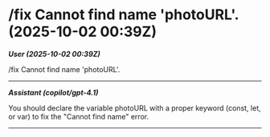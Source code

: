 <!-- Generated by SpecStory -->

<!-- vscode Session dbc3d76d-918e-4a4f-ab75-6bb7ee06878a (2025-10-02 00:39Z) -->

# /fix Cannot find name 'photoURL'. (2025-10-02 00:39Z)

_**User (2025-10-02 00:39Z)**_

/fix Cannot find name 'photoURL'.

---

_**Assistant (copilot/gpt-4.1)**_

You should declare the variable photoURL with a proper keyword (const, let, or var) to fix the "Cannot find name" error.



---

